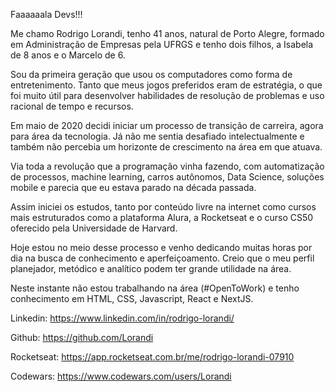Faaaaaala Devs!!!

Me chamo Rodrigo Lorandi, tenho 41 anos, natural de Porto Alegre, formado em Administração de Empresas pela UFRGS e tenho dois filhos, a Isabela de 8 anos e o Marcelo de 6.

Sou da primeira geração que usou os computadores como forma de entretenimento. Tanto que meus jogos preferidos eram de estratégia, o que foi muito útil para desenvolver habilidades de resolução de problemas e uso racional de tempo e recursos.

Em maio de 2020 decidi iniciar um processo de transição de carreira, agora para área da tecnologia. Já não me sentia desafiado intelectualmente e também não percebia um horizonte de crescimento na área em que atuava.

Via toda a revolução que a programação vinha fazendo, com automatização de processos, machine learning, carros autônomos,  Data Science, soluções mobile e  parecia que eu estava parado na década passada.

Assim iniciei os estudos, tanto por conteúdo livre na internet como cursos mais estruturados como a plataforma Alura, a Rocketseat e o curso CS50 oferecido pela Universidade de Harvard.

Hoje estou no meio desse processo e venho dedicando muitas horas por dia na busca de conhecimento e aperfeiçoamento. Creio que o meu perfil planejador, metódico e analítico podem ter grande utilidade na área.

Neste instante não estou trabalhando na área (#OpenToWork) e tenho conhecimento  em HTML, CSS, Javascript, React e NextJS. 

Linkedin: https://www.linkedin.com/in/rodrigo-lorandi/

Github: https://github.com/Lorandi

Rocketseat: https://app.rocketseat.com.br/me/rodrigo-lorandi-07910

Codewars: https://www.codewars.com/users/Lorandi
